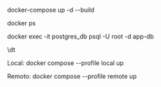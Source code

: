 docker-compose up -d --build

docker ps

docker exec -it postgres_db psql -U root -d app-db

\dt

Local: docker compose --profile local up

Remoto: docker compose --profile remote up